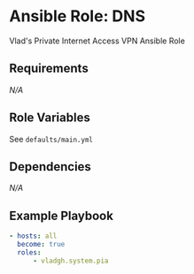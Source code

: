 # Ansible Role: DNS

Vlad's Private Internet Access VPN Ansible Role

## Requirements

*_N/A_*

## Role Variables

See `defaults/main.yml`

## Dependencies

*_N/A_*

## Example Playbook

```yaml
- hosts: all
  become: true
  roles:
      - vladgh.system.pia
```
